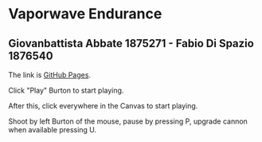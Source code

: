 # Vaporwave Endurance
## Giovanbattista Abbate 1875271 - Fabio Di Spazio 1876540
The link is [GitHub Pages](https://sapienzainteractivegraphicscourse.github.io/finalproject-vaporwaveendurance/).

Click "Play" Burton to start playing.

After this, click everywhere in the Canvas to start playing.

Shoot by left Burton of the mouse, pause by pressing P, upgrade cannon when available pressing U.
